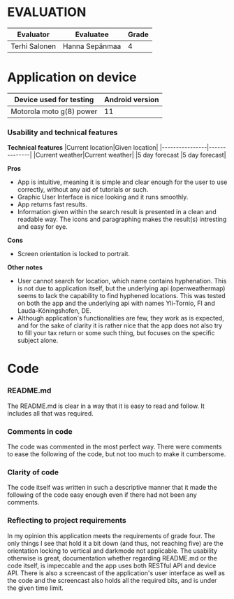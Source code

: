 # EVALUATION

| Evaluator     | Evaluatee      |Grade|
| ------------- | -------------- |-----|
| Terhi Salonen | Hanna Sepänmaa |4|

# Application on device

| Device used for testing  | Android version |
| ------------------------ | --------------- |
| Motorola moto g(8) power | 11              |

### Usability and technical features

**Technical features**
|Current location|Given location|
|----------------|--------------|
|Current weather|Current weather|
|5 day forecast |5 day forecast|

**Pros**

- App is intuitive, meaning it is simple and clear enough for the user to use correctly, without any aid of tutorials or such.
- Graphic User Interface is nice looking and it runs smoothly.
- App returns fast results.
- Information given within the search result is presented in a clean and readable way. The icons and paragraphing makes the result(s) intresting and easy for eye.

**Cons**

- Screen orientation is locked to portrait.

**Other notes**

- User cannot search for location, which name contains hyphenation. This is not due to application itself, but the underlying api (openweathermap) seems to lack the capability to find hyphened locations. This was tested on both the app and the underlying api with names Yli-Tornio, FI and Lauda-Köningshofen, DE.
- Although application's functionalities are few, they work as is expected, and for the sake of clarity it is rather nice that the app does not also try to fill your tax return or some such thing, but focuses on the specific subject alone.

# Code

### README.md

The README.md is clear in a way that it is easy to read and follow. It includes all that was required.

### Comments in code

The code was commented in the most perfect way. There were comments to ease the following of the code, but not too much to make it cumbersome.

### Clarity of code

The code itself was written in such a descriptive manner that it made the following of the code easy enough even if there had not been any comments.

### Reflecting to project requirements

In my opinion this application meets the requirements of grade four. The only things I see that hold it a bit down (and thus, not reaching five) are the orientation locking to vertical and darkmode not applicable. The usability otherwise is great, documentation whether regarding README.md or the code itself, is impeccable and the app uses both RESTful API and device API. There is also a screencast of the application's user interface as well as the code and the screencast also holds all the required bits, and is under the given time limit.
